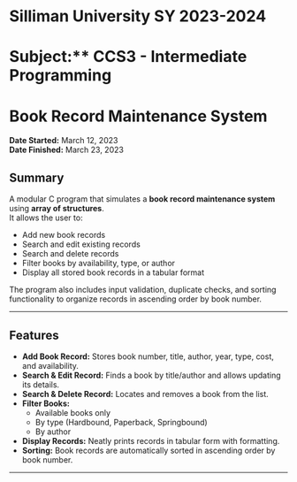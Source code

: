 # Silliman University SY 2023-2024
# Subject:** CCS3 - Intermediate Programming


# Book Record Maintenance System

**Date Started:** March 12, 2023  
**Date Finished:** March 23, 2023  

## Summary
A modular C program that simulates a **book record maintenance system** using **array of structures**.  
It allows the user to:
- Add new book records
- Search and edit existing records
- Search and delete records
- Filter books by availability, type, or author
- Display all stored book records in a tabular format  

The program also includes input validation, duplicate checks, and sorting functionality to organize records in ascending order by book number.

---

## Features
- **Add Book Record:** Stores book number, title, author, year, type, cost, and availability.  
- **Search & Edit Record:** Finds a book by title/author and allows updating its details.  
- **Search & Delete Record:** Locates and removes a book from the list.  
- **Filter Books:**  
  - Available books only  
  - By type (Hardbound, Paperback, Springbound)  
  - By author  
- **Display Records:** Neatly prints records in tabular form with formatting.  
- **Sorting:** Book records are automatically sorted in ascending order by book number.  

---

